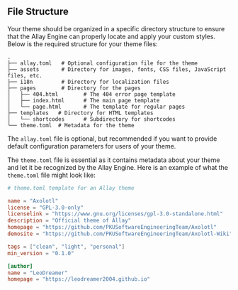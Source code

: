 ## File Structure

Your theme should be organized in a specific directory structure to ensure that the Allay Engine can properly locate and apply your custom styles. Below is the required structure for your theme files:

```
.
├── allay.toml   # Optional configuration file for the theme
├── assets       # Directory for images, fonts, CSS files, JavaScript files, etc.
├── i18n         # Directory for localization files
├── pages        # Directory for the pages
│   ├── 404.html        # The 404 error page template
│   ├── index.html      # The main page template
│   └── page.html       # The template for regular pages
├── templates   # Directory for HTML templates
│   └── shortcodes      # Subdirectory for shortcodes
└── theme.toml  # Metadata for the theme
```

The `allay.toml` file is optional, but recommended if you want to provide default configuration parameters for users of your theme.

The `theme.toml` file is essential as it contains metadata about your theme and let it be recognized by the Allay Engine. Here is an example of what the `theme.toml` file might look like:

```toml
# theme.toml template for an Allay theme

name = "Axolotl"
license = "GPL-3.0-only"
licenselink = "https://www.gnu.org/licenses/gpl-3.0-standalone.html"
description = "Official theme of Allay"
homepage = "https://github.com/PKUSoftwareEngineeringTeam/Axolotl"
demosite = "https://github.com/PKUSoftwareEngineeringTeam/Axolotl-Wiki"

tags = ["clean", "light", "personal"]
min_version = "0.1.0"

[author]
name = "LeoDreamer"
homepage = "https://leodreamer2004.github.io"
```
